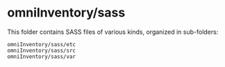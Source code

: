 # omniInventory/sass

This folder contains SASS files of various kinds, organized in sub-folders:

    omniInventory/sass/etc
    omniInventory/sass/src
    omniInventory/sass/var
